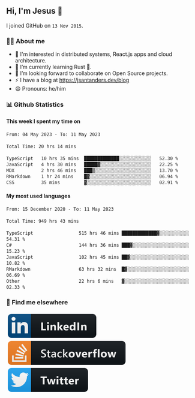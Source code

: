 ## Hi, I'm Jesus 👋

I joined GitHub on `13 Nov 2015`.

<!-- Talking about you -->

### 👨‍💻 About me

- 👦 I'm interested in distributed systems, React.js apps and cloud architecture.
- 🌱 I’m currently learning Rust 🦀.
- 👯 I’m looking forward to collaborate on Open Source projects.
- ⚡️ I have a blog at <https://jsantanders.dev/blog>
- 😄 Pronouns: he/him

### 📊 Github Statistics

#### This week I spent my time on

<!--START_SECTION:weekly-->

```text
From: 04 May 2023 - To: 11 May 2023

Total Time: 20 hrs 14 mins

TypeScript   10 hrs 35 mins  █████████████░░░░░░░░░░░░   52.30 %
JavaScript   4 hrs 30 mins   █████▓░░░░░░░░░░░░░░░░░░░   22.25 %
MDX          2 hrs 46 mins   ███▒░░░░░░░░░░░░░░░░░░░░░   13.70 %
RMarkdown    1 hr 24 mins    █▓░░░░░░░░░░░░░░░░░░░░░░░   06.94 %
CSS          35 mins         ▓░░░░░░░░░░░░░░░░░░░░░░░░   02.91 %
```

<!--END_SECTION:weekly-->

#### My most used languages

<!--START_SECTION:alltime-->

```text
From: 15 December 2020 - To: 11 May 2023

Total Time: 949 hrs 43 mins

TypeScript                 515 hrs 46 mins █████████████▓░░░░░░░░░░░   54.31 %
C#                         144 hrs 36 mins ███▓░░░░░░░░░░░░░░░░░░░░░   15.23 %
JavaScript                 102 hrs 45 mins ██▓░░░░░░░░░░░░░░░░░░░░░░   10.82 %
RMarkdown                  63 hrs 32 mins  █▓░░░░░░░░░░░░░░░░░░░░░░░   06.69 %
Other                      22 hrs 6 mins   ▓░░░░░░░░░░░░░░░░░░░░░░░░   02.33 %
```

<!--END_SECTION:alltime-->

### 📢 Find me elsewhere

<p>
  <a target="_blank" href="https://linkedin.com/in/jsantanders">
    <img src="https://github.com/jsantanders/jsantanders/blob/master/img/linkedin.svg" alt="LinkedIn" style="vertical-align:top; margin:4px">
  </a>
  
  <a target="_blank" href="https://stackoverflow.com/users/7318331/jesus-santander">
    <img src="https://github.com/jsantanders/jsantanders/blob/master/img/stackoverflow.svg" alt="StackOverflow" style="vertical-align:top; margin:4px">
  </a>
  
  <a target="_blank" href="http://twitter.com/jsantanders">
    <img src="https://github.com/jsantanders/jsantanders/blob/master/img/twitter.svg" alt="Twitter" style="vertical-align:top; margin:4px">
  </a>
</p>
